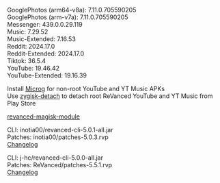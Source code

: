 GooglePhotos (arm64-v8a): 7.11.0.705590205  
GooglePhotos (arm-v7a): 7.11.0.705590205  
Messenger: 439.0.0.29.119  
Music: 7.29.52  
Music-Extended: 7.16.53  
Reddit: 2024.17.0  
Reddit-Extended: 2024.17.0  
Tiktok: 36.5.4  
YouTube: 19.46.42  
YouTube-Extended: 19.16.39  

Install [Microg](https://github.com/ReVanced/GmsCore/releases) for non-root YouTube and YT Music APKs  
Use [zygisk-detach](https://github.com/j-hc/zygisk-detach) to detach root ReVanced YouTube and YT Music from Play Store  

[revanced-magisk-module](https://github.com/j-hc/revanced-magisk-module)
  
CLI: inotia00/revanced-cli-5.0.1-all.jar  
Patches: inotia00/patches-5.0.3.rvp  
[Changelog](https://github.com/inotia00/revanced-patches/releases/tag/v5.0.3)

CLI: j-hc/revanced-cli-5.0.0-all.jar  
Patches: ReVanced/patches-5.5.1.rvp  
[Changelog](https://github.com/ReVanced/revanced-patches/releases/tag/v5.5.1)  
